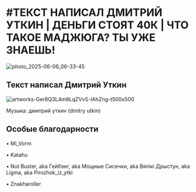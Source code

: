 # #ТЕКСТ НАПИСАЛ ДМИТРИЙ УТКИН | ДЕНЬГИ СТОЯТ 40К | ЧТО ТАКОЕ МАДЖЮГА? ТЫ УЖЕ ЗНАЕШЬ!
![photo_2025-06-06_06-33-45](https://github.com/user-attachments/assets/ad9655f8-dd5c-4e0a-8ce1-4769f2835e8e)

<h2>Текст написал Дмитрий Уткин</h2>

![artworks-Ger8Q3L4m8LqZVvS-IAhZng-t500x500](https://github.com/user-attachments/assets/0150d8a5-ac9c-49c3-b968-759185f4b474)

Музыка: дмитрий уткин (dmitry utkin)

<h2>Особые благодарности</h2>

• Mi_Vorm

• Katahu

• Nut Buster, aka Гейбэнг, aka Мощные Сисечки, aka Вялікі Дрыстун, aka Ligma, aka Pirozhok_iz_ytki

• Znakharoller
